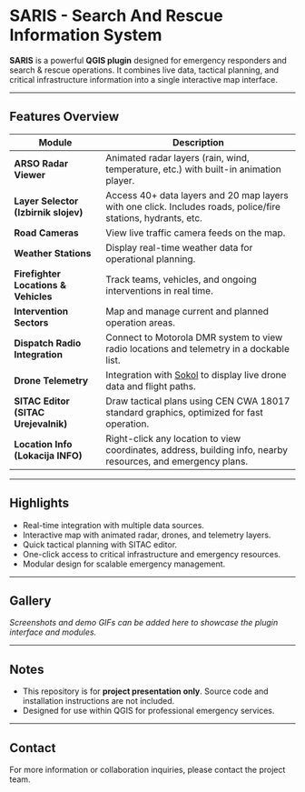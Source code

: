 # SARIS - Search And Rescue Information System

**SARIS** is a powerful **QGIS plugin** designed for emergency responders and search & rescue operations. It combines live data, tactical planning, and critical infrastructure information into a single interactive map interface.

---

## Features Overview

| Module | Description |
|--------|-------------|
| **ARSO Radar Viewer** | Animated radar layers (rain, wind, temperature, etc.) with built-in animation player. |
| **Layer Selector (Izbirnik slojev)** | Access 40+ data layers and 20 map layers with one click. Includes roads, police/fire stations, hydrants, etc. |
| **Road Cameras** | View live traffic camera feeds on the map. |
| **Weather Stations** | Display real-time weather data for operational planning. |
| **Firefighter Locations & Vehicles** | Track teams, vehicles, and ongoing interventions in real time. |
| **Intervention Sectors** | Map and manage current and planned operation areas. |
| **Dispatch Radio Integration** | Connect to Motorola DMR system to view radio locations and telemetry in a dockable list. |
| **Drone Telemetry** | Integration with [Sokol](https://github.com/lbttim/Sokol) to display live drone data and flight paths. |
| **SITAC Editor (SITAC Urejevalnik)** | Draw tactical plans using CEN CWA 18017 standard graphics, optimized for fast operation. |
| **Location Info (Lokacija INFO)** | Right-click any location to view coordinates, address, building info, nearby resources, and emergency plans. |

---

## Highlights

- Real-time integration with multiple data sources.
- Interactive map with animated radar, drones, and telemetry layers.
- Quick tactical planning with SITAC editor.
- One-click access to critical infrastructure and emergency resources.
- Modular design for scalable emergency management.

---

## Gallery

*Screenshots and demo GIFs can be added here to showcase the plugin interface and modules.*

---

## Notes

- This repository is for **project presentation only**. Source code and installation instructions are not included.
- Designed for use within QGIS for professional emergency services.

---

## Contact

For more information or collaboration inquiries, please contact the project team.
